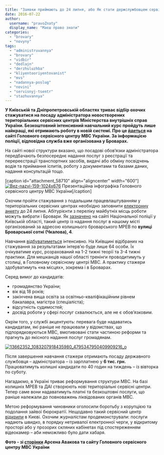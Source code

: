 ```yaml
---
title: "Заявки приймають до 24 липня, або Як стати держслужбовцем сервісного центру МВС у Броварах"
date: 2016-07-22
author: 
  username: "pravoZnaty"
  display_name: "Маєш право знати"
categories: 
  - "brovary"
  - "novyny"
tags: 
  - "administruvannya"
  - "brovary"
  - "vidbir"
  - "dedlajn"
  - "derzhsluzhba"
  - "kliyentooriyentovanist"
  - "mvs"
  - "nadannya-poslug"
  - "novini"
  - "servisnyj-tsentr"
  - "stazhuvannya"
---
```


**У Київській та Дніпропетровській областях триває відбір охочих стажуватися на посаду адміністратора новостворених територіальних сервісних центрів Міністерства внутрішніх справ України. Безкоштовний інтенсивний навчальний курс пройдуть лише найкращі, які отримають роботу в новій системі. Про це [йдеться](http://hsc.gov.ua/2016/07/14/mvs-ogoloshuye-nabir-na-stazhuvannya-v-servisnih-tsentrah-mvs/) на сайті Головного сервісного центру МВС України. За інформацією поліції, відповідна служба вже організована у Броварах.**

На сайті нової структури вказано, що посадові обов’язки адміністратора передбачають безпосереднє надання послуг з реєстрації та перереєстрації транспортних засобів, видачі або обміну посвідчень водія та приймання іспитів, роботу з документами та базами даних, надання консультацій тощо.

\[caption id="attachment\_58710" align="aligncenter" width="600"\][![Bez-nazvi-159-1024x676](https://mpz.brovary.org/wp-content/uploads/2016/07/Bez-nazvi-159-1024x676.png)](https://mpz.brovary.org/wp-content/uploads/2016/07/Bez-nazvi-159-1024x676.png) Презентаційна інфографіка Головного сервісного центру МВС України\[/caption\]

Охочим пройти стажування з подальшим працевлаштуванням у територіальних сервісних центрах необхідно заповнити [електронну анкету](https://docs.google.com/forms/d/e/1FAIpQLSeKr3fvA3SZ2HonLeJoPtV5A0s4VHHpx6dFAibxjXBDVvszgw/viewform?c=0&w=1) до 24 липня. Абітурієнти з переліку майбутніх місць роботи можуть вибрати і Бровари. Як [зазначено](http://www.kv.npu.gov.ua/uk/publish/article/81664) на сайті Національної поліції у Київській області, такий центр із надання послуг в нашому місті організований за адресою колишнього броварського МРЕВ по **вулиці Броварської сотні (Чкалова), 4**.

Навчання [відбуватиметься](http://hsc.gov.ua/wp-content/uploads/2016/07/tablitsa_daty_Dnepr-Kiev.pdf) інтенсивно. На Київщині відібраних на стажування за результатами інтерв’ю буде лише 64 особи. Їх очікуватиме курс, розрахований на 1-2 тижні теорії та 3-4 тижні практики. Для мешканців нашої області тренінги проводитимуть у столиці, в Головному сервісному центрі МВС. А практику стажери здобуватимуть «на місцях», зокрема і в Броварах.

Серед вимог до кандидатів:

- громадянство України;
- вік від 18 років;
- закінчена вища освіта за освітньо-кваліфікаційним рівнем бакалавра, магістра (спеціаліста);
- відсутність судимостей;
- досвід роботи у сфері послуг схвалюється, але не є обов’язковим.

Окрім того, у службі акцентують: перевага буде надаватись  кандидатам, які раніше не працювали у відомствах, що підпорядковуються МВС, вмотивовані стати частиною реформи та прагнуть до якісного надання послуг громадянам.

[![13662352_1083207918435980_4795347950409909216_o](https://mpz.brovary.org/wp-content/uploads/2016/07/13662352_1083207918435980_4795347950409909216_o.jpg)](https://mpz.brovary.org/wp-content/uploads/2016/07/13662352_1083207918435980_4795347950409909216_o.jpg)

Після завершення навчання стажери отримають посаду державного службовця – адміністратора – із зарплатнею у **6 тис. грн.** Працюватимуть колишні кандидати по 40 годин на тиждень – із вівторка по суботу.

Нагадаємо, в Україні триває реформування структури МВС. На базі колишніх МРЕВ та ДАІ створюють нові територіальні сервісні центри. Тепер саме вони надаватимуть платні та безкоштовні послуги, що раніше належали до повноважень ліквідованих органів МВС.

Метою реформування чиновники оголосили боротьбу з корупцією та подолання зайвої бюрократії. Нещодавно такий сервісний центр [відкрили](https://www.youtube.com/watch?v=XPmP7h-nf4w) в Києві. Охочим журналістам продемонстрували: послуги надають швидко, в порядку нетривалої електронної черги, у відкритому просторі або у прозорих скляних кабінетах під спостереженням відеокамер – аби неможливо було дати хабаря.

**Фото - зі [сторінки](https://www.facebook.com/arsen.avakov.1/posts/1083209258435846) Арсена Авакова та сайту Головного сервісного центру МВС України**
